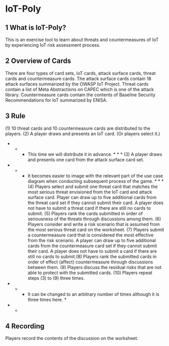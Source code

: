 ﻿# IoT-Poly

## 1 What is IoT-Poly?
This is an exercise tool to learn about threats and countermeasures of IoT by 
experiencing IoT risk assessment process.

## 2 Overview of Cards
There are four types of card sets, IoT cards, attack surface cards, threat cards and 
countermeasure cards. The attack surface cards contain 18 attack surfaces summarized 
by the OWASP IoT Project. Threat cards contain a list of Meta Abstractions on CAPEC 
which is one of the attack library. Countermeasure cards contain the contents of 
Baseline Security Recommendations for IoT summarized by ENISA.
  
## 3 Rule
(1) 10 threat cards and 10 countermeasure cards are distributed to the players.
(2) A player draws and presents an IoT card. (Or players select it.) 
* * * This time we will distribute it in advance. * * *
(3) A player draws and presents one card from the attack surface card set.
* * * It becomes easier to image with the relevant part of the use case diagram when 
conducting subsequent process of the game. * * * 
(4) Players select and submit one threat card that matches the most serious threat 
envisioned from the IoT card and attack surface card. Player can draw up to five 
additional cards from the threat card set if they cannot submit their card. A player does 
not have to submit a threat card if there are still no cards to submit.
(5) Players rank the cards submitted in order of seriousness of the threats through 
discussions among them.
(6) Players consider and write a risk scenario that is assumed from the most serious 
threat card on the worksheet.
(7) Players submit a countermeasure card that is considered the most effective from the 
risk scenario. A player can draw up to five additional cards from the countermeasure 
card set if they cannot submit their card. A player does not have to submit a card if there 
are still no cards to submit.(8) Players rank the submitted cards in order of effect (affect) countermeasure through 
discussions between them.
(9) Players discuss the residual risks that are not able to protect with the submitted cards.
(10) Players repeat steps (3) to (9) three times.
* * * It can be changed to an arbitrary number of times although it is three times here. * 
* * 

## 4 Recording
Players record the contents of the discussion on the worksheet.